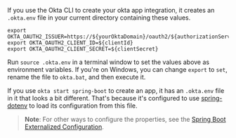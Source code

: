 If you use the Okta CLI to create your okta app integration, it creates an `.okta.env` file in your current directory containing these values.

```properties
export OKTA_OAUTH2_ISSUER=https://${yourOktaDomain}/oauth2/${authorizationServerId}
export OKTA_OAUTH2_CLIENT_ID=${clientId}
export OKTA_OAUTH2_CLIENT_SECRET=${clientSecret}
```

Run `source .okta.env` in a terminal window to set the values above as environment variables. If you're on Windows, you can change `export` to `set`, rename the file to `okta.bat`, and then execute it.

If you use `okta start spring-boot` to create an app, it has an `.okta.env` file in it that looks a bit different. That's because it's configured to use [spring-dotenv](https://github.com/paulschwarz/spring-dotenv) to load its configuration from this file.

> **Note**: For other ways to configure the properties, see the [Spring Boot Externalized Configuration](https://docs.spring.io/spring-boot/docs/current/reference/html/features.html#features.external-config).
